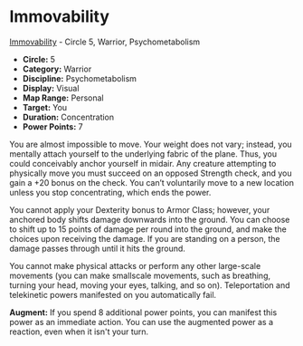 # Immovability

[Immovability](/Psionics/I/Immovability.md) - Circle 5, Warrior, Psychometabolism

- **Circle:** 5
- **Category:** Warrior
- **Discipline:** Psychometabolism
- **Display:** Visual
- **Map Range:** Personal
- **Target:** You
- **Duration:** Concentration
- **Power Points:** 7

You are almost impossible to move. Your weight does not vary; instead, you mentally attach yourself to the underlying fabric of the plane. Thus, you could conceivably anchor yourself in midair. Any creature attempting to physically move you must succeed on an opposed Strength check, and you gain a +20 bonus on the check. You can’t voluntarily move to a new location unless you stop concentrating, which ends the power.

You cannot apply your Dexterity bonus to Armor Class; however, your anchored body shifts damage downwards into the ground. You can choose to shift up to 15 points of damage per round into the ground, and make the choices upon receiving the damage. If you are standing on a person, the damage passes through until it hits the ground.

You cannot make physical attacks or perform any other large-scale movements (you can make smallscale movements, such as breathing, turning your head, moving your eyes, talking, and so on). Teleportation and telekinetic powers manifested on you automatically fail.

**Augment:** If you spend 8 additional power points, you can manifest this power as an immediate action. You can use the augmented power as a reaction, even when it isn't your turn.
